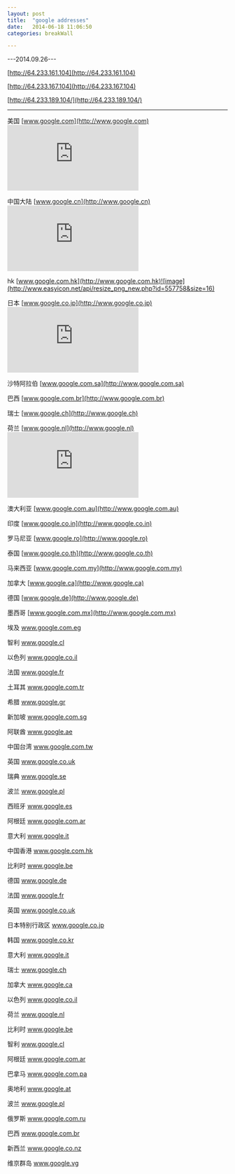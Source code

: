 ```yaml
---
layout: post
title:  "google addresses"
date:   2014-06-18 11:06:50
categories: breakWall

---
```


---2014.09.26---

[http://64.233.161.104](http://64.233.161.104)

[http://64.233.167.104](http://64.233.167.104)

[http://64.233.189.104/](http://64.233.189.104/)





-------
美国 [www.google.com](http://www.google.com) ![image](http://www.easyicon.net/api/resize_png_new.php?id=557758&size=16)

中国大陆 [www.google.cn](http://www.google.cn) ![image](http://www.easyicon.net/api/resize_png_new.php?id=557758&size=16)


hk [www.google.com.hk](http://www.google.com.hk)![image](http://www.easyicon.net/api/resize_png_new.php?id=557758&size=16)

日本 [www.google.co.jp](http://www.google.co.jp) ![image](http://www.easyicon.net/api/resize_png_new.php?id=557758&size=16)

沙特阿拉伯 [www.google.com.sa](http://www.google.com.sa) 

巴西 [www.google.com.br](http://www.google.com.br)

瑞士 [www.google.ch](http://www.google.ch) 

荷兰 [www.google.nl](http://www.google.nl) ![image](http://www.easyicon.net/api/resize_png_new.php?id=1137507&size=16)

澳大利亚 [www.google.com.au](http://www.google.com.au) 

印度 [www.google.co.in](http://www.google.co.in) 

罗马尼亚 [www.google.ro](http://www.google.ro) 

泰国 [www.google.co.th](http://www.google.co.th) 


马来西亚 [www.google.com.my](http://www.google.com.my) 

加拿大 [www.google.ca](http://www.google.ca) 

德国 [www.google.de](http://www.google.de) 

墨西哥 [www.google.com.mx](http://www.google.com.mx)

埃及 www.google.com.eg 


智利 www.google.cl 

以色列 www.google.co.il 

法国 www.google.fr 

土耳其 www.google.com.tr 

希腊 www.google.gr

新加坡 www.google.com.sg 

阿联酋 www.google.ae 

中国台湾 www.google.com.tw 

英国 www.google.co.uk 

瑞典 www.google.se 

波兰 www.google.pl

西班牙 www.google.es 

阿根廷 www.google.com.ar 

意大利 www.google.it 

中国香港 www.google.com.hk 

比利时 www.google.be 

德国 www.google.de

法国 www.google.fr
 
英国 www.google.co.uk
 
日本特别行政区 www.google.co.jp

韩国 www.google.co.kr

意大利 www.google.it

瑞士 www.google.ch

加拿大 www.google.ca

以色列 www.google.co.il

荷兰 www.google.nl

比利时 www.google.be

智利 www.google.cl

阿根廷 www.google.com.ar

巴拿马 www.google.com.pa

奥地利 www.google.at

波兰 www.google.pl

俄罗斯 www.google.com.ru
 
巴西 www.google.com.br

新西兰 www.google.co.nz

维京群岛 www.google.vg
